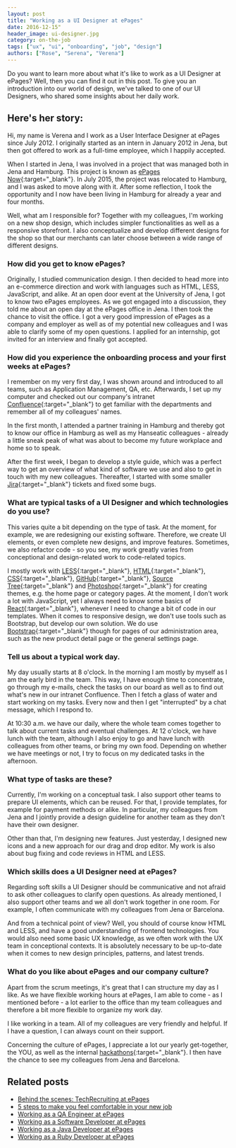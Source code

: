 ```yaml
---
layout: post
title: "Working as a UI Designer at ePages"
date: 2016-12-15"
header_image: ui-designer.jpg
category: on-the-job
tags: ["ux", "ui", "onboarding", "job", "design"]
authors: ["Rose", "Serena", "Verena"]
---
```


Do you want to learn more about what it's like to work as a UI Designer at ePages?
Well, then you can find it out in this post.
To give you an introduction into our world of design, we've talked to one of our UI Designers, who shared some insights about her daily work.

## Here's her story:

Hi, my name is Verena and I work as a User Interface Designer at ePages since July 2012.
I originally started as an intern in January 2012 in Jena, but then got offered to work as a full-time employee, which I happily accepted.

When I started in Jena, I was involved in a project that was managed both in Jena and Hamburg.
This project is known as [ePages Now](https://www.epages.com/sell-online/now/){:target="_blank"}.
In July 2015, the project was relocated to Hamburg, and I was asked to move along with it.
After some reflection, I took the opportunity and I now have been living in Hamburg for already a year and four months.

Well, what am I responsible for?
Together with my colleagues, I'm working on a new shop design, which includes simpler functionalities as well as a responsive storefront.
I also conceptualize and develop different designs for the shop so that our merchants can later choose between a wide range of different designs.

### How did you get to know ePages?

Originally, I studied communication design.
I then decided to head more into an e-commerce direction and work with languages such as HTML, LESS, JavaScript, and alike.
At an open door event at the University of Jena, I got to know two ePages employees.
As we got engaged into a discussion, they told me about an open day at the ePages office in Jena.
I then took the chance to visit the office.
I got a very good impression of ePages as a company and employer as well as of my potential new colleagues and I was able to clarify some of my open questions.
I applied for an internship, got invited for an interview and finally got accepted.

### How did you experience the onboarding process and your first weeks at ePages?

I remember on my very first day, I was shown around and introduced to all teams, such as Application Management, QA, etc.
Afterwards, I set up my computer and checked out our company's intranet [Confluence](https://de.atlassian.com/software/confluence){:target="_blank"} to get familiar with the departments and remember all of my colleagues' names.

In the first month, I attended a partner training in Hamburg and thereby got to know our office in Hamburg as well as my Hanseatic colleagues - already a little sneak peak of what was about to become my future workplace and home so to speak.

After the first week, I began to develop a style guide, which was a perfect way to get an overview of what kind of software we use and also to get in touch with my new colleagues.
Thereafter, I started with some smaller [Jira](https://de.atlassian.com/software/jira){:target="_blank"} tickets and fixed some bugs.

### What are typical tasks of a UI Designer and which technologies do you use?

This varies quite a bit depending on the type of task.
At the moment, for example, we are redesigning our existing software.
Therefore, we create UI elements, or even complete new designs, and improve features.
Sometimes, we also refactor code - so you see, my work greatly varies from conceptional and design-related work to code-related topics.

I mostly work with [LESS](http://lesscss.org/){:target="_blank"}, [HTML](https://www.w3.org/html/){:target="_blank"}, [CSS](https://www.w3.org/Style/CSS/){:target="_blank"}, [GitHub](https://github.com/){:target="_blank"}, [Source Tree](https://www.sourcetreeapp.com/){:target="_blank"} and [Photoshop](http://www.adobe.com/de/products/photoshop.html){:target="_blank"} for creating themes, e.g. the home page or category pages.
At the moment, I don't work a lot with JavaScript, yet I always need to know some basics of [React](https://facebook.github.io/react/){:target="_blank"}, whenever I need to change a bit of code in our templates.
When it comes to responsive design, we don't use tools such as Bootstrap, but develop our own solution.
We do use [Bootstrap](http://getbootstrap.com/){:target="_blank"} though for pages of our administration area, such as the new product detail page or the general settings page.

### Tell us about a typical work day.

My day usually starts at 8 o'clock.
In the morning I am mostly by myself as I am the early bird in the team.
This way, I have enough time to concentrate, go through my e-mails, check the tasks on our board as well as to find out what's new in our intranet Confluence.
Then I fetch a glass of water and start working on my tasks.
Every now and then I get "interrupted" by a chat message, which I respond to.

At 10:30 a.m. we have our daily, where the whole team comes together to talk about current tasks and eventual challenges.
At 12 o'clock, we have lunch with the team, although I also enjoy to go and have lunch with colleagues from other teams, or bring my own food.
Depending on whether we have meetings or not, I try to focus on my dedicated tasks in the afternoon.

### What type of tasks are these?

Currently, I'm working on a conceptual task.
I also support other teams to prepare UI elements, which can be reused.
For that, I provide templates, for example for payment methods or alike.
In particular, my colleagues from Jena and I jointly provide a design guideline for another team as they don't have their own designer.

Other than that, I'm designing new features.
Just yesterday, I designed new icons and a new approach for our drag and drop editor.
My work is also about bug fixing and code reviews in HTML and LESS.

### Which skills does a UI Designer need at ePages?

Regarding soft skills a UI Designer should be communicative and not afraid to ask other colleagues to clarify open questions.
As already mentioned, I also support other teams and we all don't work together in one room.
For example, I often communicate with my colleagues from Jena or Barcelona.

And from a technical point of view?
Well, you should of course know HTML and LESS, and have a good understanding of frontend technologies.
You would also need some basic UX knowledge, as we often work with the UX team in conceptional contexts.
It is absolutely necessary to be up-to-date when it comes to new design principles, patterns, and latest trends.

### What do you like about ePages and our company culture?

Apart from the scrum meetings, it's great that I can structure my day as I like.
As we have flexible working hours at ePages, I am able to come - as I mentioned before - a lot earlier to the office than my team colleagues and therefore a bit more flexible to organize my work day.

I like working in a team.
All of my colleagues are very friendly and helpful.
If I have a question, I can always count on their support.

Concerning the culture of ePages, I appreciate a lot our yearly get-together, the YOU, as well as the internal [hackathons](https://www.youtube.com/watch?v=2UdyQma76IA){:target="_blank"}.
I then have the chance to see my colleagues from Jena and Barcelona.

## Related posts

* [Behind the scenes: TechRecruiting at ePages](/blog/on-the-job/behind-the-scenes-technical-recruiting-at-epages/)
* [5 steps to make you feel comfortable in your new job](/blog/on-the-job/5-steps-to-make-you-feel-comfortable-in-your-new-job/)
* [Working as a QA Engineer at ePages](/blog/on-the-job/working-as-a-quality-assurance-engineer-at-epages/)
* [Working as a Software Developer at ePages](/blog/on-the-job/working-as-a-software-developer-at-epages/)
* [Working as a Java Developer at ePages](/blog/on-the-job/working-as-a-java-developer-at-epages/)
* [Working as a Ruby Developer at ePages](/blog/on-the-job/working-as-a-ruby-developer-at-epages/)
